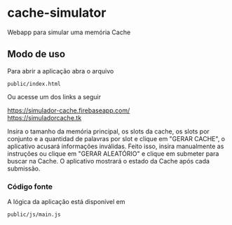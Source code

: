 # cache-simulator
Webapp para simular uma memória Cache

## Modo de uso

Para abrir a aplicação abra o arquivo 
```
public/index.html
```
Ou acesse um dos links a seguir  

https://simulador-cache.firebaseapp.com/  
https://simuladorcache.tk

Insira o tamanho da memória principal, os slots da cache, os slots por conjunto e a quantidad de palavras por slot e clique em "GERAR CACHE", o aplicativo acusará informações inválidas.
Feito isso, insira manualmente as instruções ou clique em "GERAR ALEATÓRIO" e clique em submeter para buscar na Cache.
O aplicativo mostrará o estado da Cache após cada submissão.

### Código fonte
A lógica da aplicação está disponível em  
```html
public/js/main.js
```

